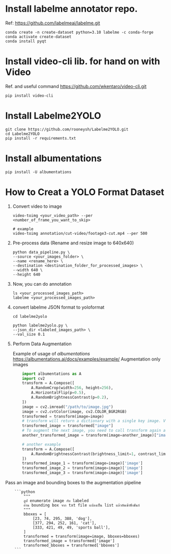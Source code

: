 # Install labelme annotator repo.

Ref: https://github.com/labelmeai/labelme.git

```cli
conda create -n create-dataset python=3.10 labelme -c conda-forge
conda activate create-dataset
conda install pyqt
```

# Install video-cli lib. for hand on with Video

Ref. and useful command https://github.com/wkentaro/video-cli.git

```cli
pip install video-cli
```

# Install Labelme2YOLO

```cli
git clone https://github.com/rooneysh/Labelme2YOLO.git
cd Labelme2YOLO
pip install -r requirements.txt
```

# Install albumentations

```cli
pip install -U albumentations
```

# How to Creat a YOLO Format Dataset

1. Convert video to image 
    ```cli
    video-toimg <your_video_path> --per <number_of_frame_you_want_to_skip>

    # example
    video-toimg annotation/cut-video/footage3-cut.mp4 --per 500
    ```
        
2. Pre-process data (Rename and resize image to 640x640)
    
    ```cli
    python data_pipeline.py \
    --source <your_images_folder> \
    --name <rename_here> \ 
    --destination <destination_folder_for_processed_images> \ 
    --width 640 \
    --height 640
    ```

3. Now, you can do annotation

    ```cli
    ls <your_processed_images_path>
    labelme <your_processed_images_path>
    ```

4. convert labelme JSON format to yoloformat 
   
    ```cli
    cd labelme2yolo

    python labelme2yolo.py \
    --json_dir <labeled_images_path> \
    --val_size 0.1
    ```

5. Perform Data Augmentation

    Example of usage of *albumentations*
    https://albumentations.ai/docs/examples/example/
    Augmentation only images

    ```python
        import albumentations as A
        import cv2
        transform = A.Compose([
            A.RandomCrop(width=256, height=256),
            A.HorizontalFlip(p=0.5),
            A.RandomBrightnessContrast(p=0.2),
        ])
        image = cv2.imread("/path/to/image.jpg")
        image = cv2.cvtColor(image, cv2.COLOR_BGR2RGB)
        transformed = transform(image=image)
        # transform will return a dictionary with a single key image. Value at that key will contain an augmented image.   
        transformed_image = transformed["image"]
        # To augment the next image, you need to call transform again and pass a new image as the image argument:
        another_transformed_image = transform(image=another_image)["image"]

        # another example
        transform = A.Compose([
            A.RandomBrightnessContrast(brightness_limit=1, contrast_limit=1, p=1.0),
        ])
        transformed_image_1 = transform(image=image)['image']
        transformed_image_2 = transform(image=image)['image']
        transformed_image_3 = transform(image=image)['image']
    ```
    
Pass an image and bounding boxes to the augmentation pipeline
        
        ```python
            """
            ลูป enumerate image กับ labeled
            อ่าน bounding box จาก txt file แปลงเป็น list แล้วยัดเข้าฟังชันก์
            """
            bboxes = [
                [23, 74, 295, 388, 'dog'],
                [377, 294, 252, 161, 'cat'],
                [333, 421, 49, 49, 'sports ball'],
            ]
            transformed = transform(image=image, bboxes=bboxes)
            transformed_image = transformed['image']
            transformed_bboxes = transformed['bboxes']
        ```
